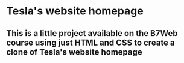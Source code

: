 # **Tesla's website homepage**

## This is a little project available on the B7Web course using just HTML and CSS to create a clone of Tesla's website homepage